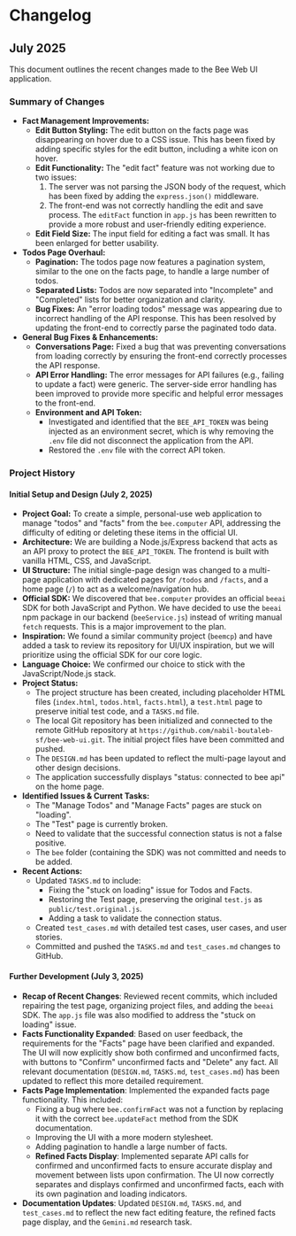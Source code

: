# Changelog

## July 2025

This document outlines the recent changes made to the Bee Web UI application.

### Summary of Changes

- **Fact Management Improvements:**
    - **Edit Button Styling:** The edit button on the facts page was disappearing on hover due to a CSS issue. This has been fixed by adding specific styles for the edit button, including a white icon on hover.
    - **Edit Functionality:** The "edit fact" feature was not working due to two issues:
        1.  The server was not parsing the JSON body of the request, which has been fixed by adding the `express.json()` middleware.
        2.  The front-end was not correctly handling the edit and save process. The `editFact` function in `app.js` has been rewritten to provide a more robust and user-friendly editing experience.
    - **Edit Field Size:** The input field for editing a fact was small. It has been enlarged for better usability.
- **Todos Page Overhaul:**
    - **Pagination:** The todos page now features a pagination system, similar to the one on the facts page, to handle a large number of todos.
    - **Separated Lists:** Todos are now separated into "Incomplete" and "Completed" lists for better organization and clarity.
    - **Bug Fixes:** An "error loading todos" message was appearing due to incorrect handling of the API response. This has been resolved by updating the front-end to correctly parse the paginated todo data.
- **General Bug Fixes & Enhancements:**
    - **Conversations Page:** Fixed a bug that was preventing conversations from loading correctly by ensuring the front-end correctly processes the API response.
    - **API Error Handling:** The error messages for API failures (e.g., failing to update a fact) were generic. The server-side error handling has been improved to provide more specific and helpful error messages to the front-end.
    - **Environment and API Token:**
        - Investigated and identified that the `BEE_API_TOKEN` was being injected as an environment secret, which is why removing the `.env` file did not disconnect the application from the API.
        - Restored the `.env` file with the correct API token.

### Project History

#### Initial Setup and Design (July 2, 2025)

- **Project Goal:** To create a simple, personal-use web application to manage "todos" and "facts" from the `bee.computer` API, addressing the difficulty of editing or deleting these items in the official UI.
- **Architecture:** We are building a Node.js/Express backend that acts as an API proxy to protect the `BEE_API_TOKEN`. The frontend is built with vanilla HTML, CSS, and JavaScript.
- **UI Structure:** The initial single-page design was changed to a multi-page application with dedicated pages for `/todos` and `/facts`, and a home page (`/`) to act as a welcome/navigation hub.
- **Official SDK:** We discovered that `bee.computer` provides an official `beeai` SDK for both JavaScript and Python. We have decided to use the `beeai` npm package in our backend (`beeService.js`) instead of writing manual `fetch` requests. This is a major improvement to the plan.
- **Inspiration:** We found a similar community project (`beemcp`) and have added a task to review its repository for UI/UX inspiration, but we will prioritize using the official SDK for our core logic.
- **Language Choice:** We confirmed our choice to stick with the JavaScript/Node.js stack.
- **Project Status:**
    - The project structure has been created, including placeholder HTML files (`index.html`, `todos.html`, `facts.html`), a `test.html` page to preserve initial test code, and a `TASKS.md` file.
    - The local Git repository has been initialized and connected to the remote GitHub repository at `https://github.com/nabil-boutaleb-sf/bee-web-ui.git`. The initial project files have been committed and pushed.
    - The `DESIGN.md` has been updated to reflect the multi-page layout and other design decisions.
    - The application successfully displays "status: connected to bee api" on the home page.
- **Identified Issues & Current Tasks:**
    - The "Manage Todos" and "Manage Facts" pages are stuck on "loading".
    - The "Test" page is currently broken.
    - Need to validate that the successful connection status is not a false positive.
    - The `bee` folder (containing the SDK) was not committed and needs to be added.
- **Recent Actions:**
    - Updated `TASKS.md` to include:
        - Fixing the "stuck on loading" issue for Todos and Facts.
        - Restoring the Test page, preserving the original `test.js` as `public/test.original.js`.
        - Adding a task to validate the connection status.
    - Created `test_cases.md` with detailed test cases, user cases, and user stories.
    - Committed and pushed the `TASKS.md` and `test_cases.md` changes to GitHub.

#### Further Development (July 3, 2025)

- **Recap of Recent Changes**: Reviewed recent commits, which included repairing the test page, organizing project files, and adding the `beeai` SDK. The `app.js` file was also modified to address the "stuck on loading" issue.
- **Facts Functionality Expanded**: Based on user feedback, the requirements for the "Facts" page have been clarified and expanded. The UI will now explicitly show both confirmed and unconfirmed facts, with buttons to "Confirm" unconfirmed facts and "Delete" any fact. All relevant documentation (`DESIGN.md`, `TASKS.md`, `test_cases.md`) has been updated to reflect this more detailed requirement.
- **Facts Page Implementation**: Implemented the expanded facts page functionality. This included:
    - Fixing a bug where `bee.confirmFact` was not a function by replacing it with the correct `bee.updateFact` method from the SDK documentation.
    - Improving the UI with a more modern stylesheet.
    - Adding pagination to handle a large number of facts.
    - **Refined Facts Display**: Implemented separate API calls for confirmed and unconfirmed facts to ensure accurate display and movement between lists upon confirmation. The UI now correctly separates and displays confirmed and unconfirmed facts, each with its own pagination and loading indicators.
- **Documentation Updates**: Updated `DESIGN.md`, `TASKS.md`, and `test_cases.md` to reflect the new fact editing feature, the refined facts page display, and the `Gemini.md` research task.